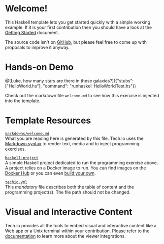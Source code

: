# Welcome!

This Haskell template lets you get started quickly with a simple working example. If it is your first contribution then you should have a look at the [Getting Started](https://tech.io/doc/getting-started-create-playground) document.


The source code isn't on [GitHub](https://github.com/TechDotIO/haskell-template), but please feel free to come up with proposals to improve it anyway.

# Hands-on Demo

@[Luke, how many stars are there in these galaxies?]({"stubs": ["HelloWorld.hs"], "command": "runhaskell HelloWorldTest.hs"})

Check out the markdown file `welcome.md` to see how this exercise is injected into the template.

# Template Resources

[`markdowns/welcome.md`](https://github.com/TechDotIO/haskell-template/blob/master/markdowns/welcome.md)  
What you are reading here is generated by this file. Tech.io uses the [Markdown syntax](https://tech.io/doc/reference-markdowns) to render text, media and to inject programming exercises.



[`haskell-project`](https://github.com/TechDotIO/haskell-template/tree/master/fsharp-project)  
A simple Haskell project dedicated to run the programming exercise above. A project relies on a Docker image to run. You can find images on the [Docker Hub](https://hub.docker.com/explore/) or you can even [build your own](https://tech.io/doc/reference-runner).


[`techio.yml`](https://github.com/TechDotIO/haskell-template/blob/master/techio.yml)  
This *mandatory* file describes both the table of content and the programming project(s). The file path should not be changed.


# Visual and Interactive Content

Tech.io provides all the tools to embed visual and interactive content like a Web app or a Unix terminal within your contribution. Please refer to the [documentation](https://tech.io/doc) to learn more about the viewer integrations.
